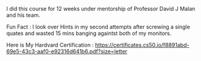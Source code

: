 I did this course for 12 weeks under mentorship of Professor David J Malan and his team.

Fun Fact : I look over Hints in my second attempts after screwing a single quates and wasted 15 mins banging againtst both of my monitors.

Here is My Hardvard Certification : https://certificates.cs50.io/f8891abd-69e5-43c3-aaf0-e92316d641b6.pdf?size=letter
